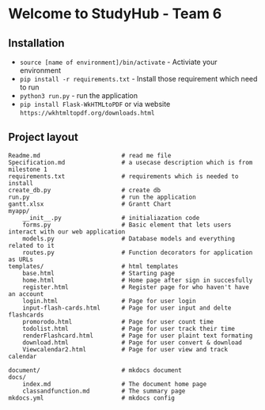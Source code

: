 # Welcome to StudyHub - Team 6

## Installation

* `source [name of environment]/bin/activate` - Activiate your environment
* `pip install -r requirements.txt` - Install those requirement which need to run 
* `python3 run.py` -  run the application
* `pip install Flask-WkHTMLtoPDF` or via website `https://wkhtmltopdf.org/downloads.html`

## Project layout

    Readme.md						# read me file
    Specification.md				# a usecase description which is from milestone 1
    requirements.txt				# requirements which is needed to install
    create_db.py					# create db
    run.py   						# run the application
    gantt.xlsx						# Grantt Chart
    myapp/
        __init__.py					# initialiazation code
        forms.py					# Basic element that lets users interact with our web application
        models.py					# Database models and everything related to it
        routes.py					# Function decorators for application as URLs
	templates/   					# html templates
		base.html   				# Starting page
		home.html   				# Home page after sign in succesfully
		register.html				# Register page for who haven't have an account
		login.html  				# Page for user login
		input-flash-cards.html 		# Page for user input and delte flashcards
		promorodo.html				# Page for user count time	
		todolist.html				# Page for user track their time
		renderFlashcard.html 		# Page for user plaint text formating
		download.html				# Page for user convert & download
		Viewcalendar2.html			# Page for user view and track calendar
	
    document/						# mkdocs document
	docs/
		index.md 					# The document home page
		classandfunction.md 		# The summary page
	mkdocs.yml 						# mkdocs config

